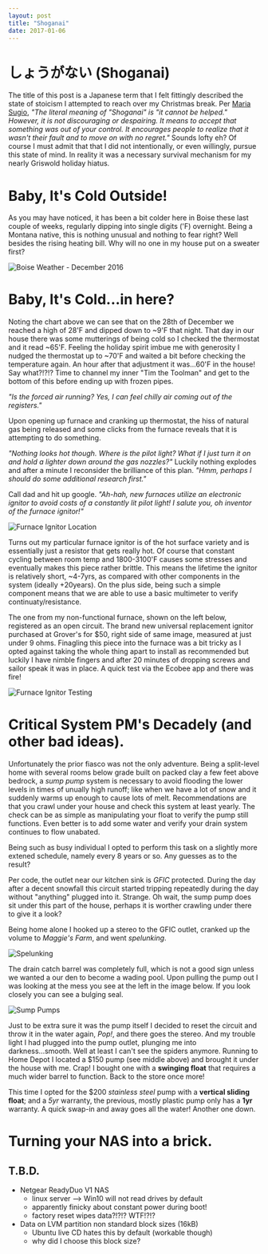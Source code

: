 ```yaml
---
layout: post
title: "Shoganai"
date: 2017-01-06
---
```


# しょうがない (Shoganai)
The title of this post is a Japanese term that I felt fittingly described the state of stoicism I attempted to reach over my Christmas break.  Per [Maria Sugio](https://www.theodysseyonline.com/11-beautiful-untranslatable-japanese-words), _"The literal meaning of "Shoganai" is "it cannot be helped." However, it is not discouraging or despairing. It means to accept that something was out of your control. It encourages people to realize that it wasn't their fault and to move on with no regret."_ 
Sounds lofty eh?  Of course I must admit that that I did not intentionally, or even willingly, pursue this state of mind.  In reality it was a necessary survival mechanism for my nearly Griswold holiday hiatus.

# Baby, It's Cold Outside!
As you may have noticed, it has been a bit colder here in Boise these last couple of weeks, regularly dipping into single digits ('F) overnight.  Being a Montana native, this is nothing unusual and nothing to fear right?  Well besides the rising heating bill.  Why will no one in my house put on a sweater first?

![Boise Weather - December 2016](/blog/images/docross_spelunking.png)

# Baby, It's Cold...in here?
Noting the chart above we can see that on the 28th of December we reached a high of 28'F and dipped down to ~9'F that night.  That day in our house there was some mutterings of being cold so I checked the thermostat and it read ~65'F.  Feeling the holiday spirit imbue me with generosity I nudged the thermostat up to ~70'F and waited a bit before checking the temperature again.  An hour after that adjustment it was…60'F in the house!  Say what?!?!? Time to channel my inner "Tim the Toolman" and get to the bottom of this before ending up with frozen pipes.

_"Is the forced air running? Yes, I can feel chilly air coming out of the registers."_

Upon opening up furnace and cranking up thermostat, the hiss of natural gas being released and some clicks from the furnace reveals that it is attempting to do something.

_"Nothing looks hot though.  Where is the pilot light? What if I just turn it on and hold a lighter down around the gas nozzles?"_  Luckily nothing explodes and after a minute I reconsider the brilliance of this plan.  _"Hmm, perhaps I should do some additional research first."_ 

Call dad and hit up google.  _"Ah-hah, new furnaces utilize an electronic ignitor to avoid costs of a constantly lit pilot light! I salute you, oh inventor of the furnace ignitor!"_

![Furnace Ignitor Location](../blog/images/furnace_ignitor_location.png)

  Turns out my particular furnace ignitor is of the hot surface variety and is essentially just a resistor that gets really hot.  Of course that constant cycling between room temp and 1800-3100'F causes some stresses and eventually makes this piece rather brittle.  This means the lifetime the ignitor is relatively short, ~4-7yrs, as compared with other components in the system (ideally +20years).  On the plus side, being such a simple component means that we are able to use a basic multimeter to verify continuaty/resistance. 

  The one from my non-functional furnace, shown on the left below, registered as an open circuit.  The brand new universal replacement ignitor purchased at Grover's for $50, right side of same image, measured at just under 9 ohms.  Finagling this piece into the furnace was a bit tricky as I opted against taking the whole thing apart to install as recommended but luckily I have nimble fingers and after 20 minutes of dropping screws and sailor speak it was in place.  A quick test via the Ecobee app and there was fire!

![Furnace Ignitor Testing](/blog/images/furnace_ignitors.png)

# Critical System PM's Decadely (and other bad ideas).
Unfortunately the prior fiasco was not the only adventure.  Being a split-level home with several rooms below grade built on packed clay a few feet above bedrock, a *sump pump* system is necessary to avoid flooding the lower levels in times of unually high runoff; like when we have a lot of snow and it suddenly warms up enough to cause lots of melt.  Recommendations are that you crawl under your house and check this system at least yearly.  The check can be as simple as manipulating your float to verify the pump still functions.  Even better is to add some water and verify your drain system continues to flow unabated.

Being such as busy individual I opted to perform this task on a slightly more extened schedule, namely every 8 years or so.  Any guesses as to the result?

Per code, the outlet near our kitchen sink is *GFIC* protected.  During the day after a decent snowfall this circuit started tripping repeatedly during the day without "anything" plugged into it.  Strange.  Oh wait, the sump pump does sit under this part of the house, perhaps it is worther crawling under there to give it a look?

Being home alone I hooked up a stereo to the GFIC outlet, cranked up the volume to _Maggie's Farm_, and went *spelunking*. 

![Spelunking](/blog/images/docross_spelunking.png)

The drain catch barrel was completely full, which is not a good sign unless we wanted a our den to become a wading pool.  Upon pulling the pump out I was looking at the mess you see at the left in the image below.  If you look closely you can see a bulging seal. 

![Sump Pumps](/blog/images/sumppumps.png)

Just to be extra sure it was the pump itself I decided to reset the circuit and throw it in the water again, *Pop!*, and there goes the stereo.   And my trouble light I had plugged into the pump outlet, plunging me into darkness...smooth.  Well at least I can't see the spiders anymore.  Running to Home Depot I located a $150 pump (see middle above) and brought it under the house with me.  Crap! I bought one with a __swinging float__ that requires a much wider barrel to function.  Back to the store once more!

This time I opted for the $200 *stainless steel* pump with a __vertical sliding float__; and a *5yr* warranty, the previous, mostly plastic pump only has a **1yr** warranty.  A quick swap-in and away goes all the water!  Another one down.

# Turning your NAS into a brick.
## T.B.D. 

* Netgear ReadyDuo V1 NAS
  * linux server --> Win10 will not read drives by default
  * apparently finicky about constant power during boot!
  * factory reset wipes data?!?!? WTF!?!?
* Data on LVM partition non standard block sizes (16kB)
  * Ubuntu live CD hates this by default (workable though)
  * why did I choose this block size?
